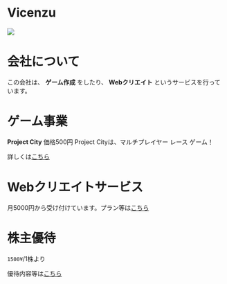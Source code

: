 # Vicenzu

![](https://raw.githubusercontent.com/Vicenzun/Vicenzun/refs/heads/main/bisenzu_2.png )

# 会社について
この会社は、 **ゲーム作成** をしたり、 **Webクリエイト** というサービスを行っています。

# ゲーム事業
**Project City** 価格500円
Project Cityは、マルチプレイヤー レース ゲーム！

詳しくは[こちら](https://vicenzun.github.io/Vicenzu/game )

# Webクリエイトサービス
月5000円から受け付けています。プラン等は[こちら](https://vicenzun.github.io/Vicenzu/web )

# 株主優待
`1500¥`/1株より

優待内容等は[こちら](https://vicenzun.github.io/Vicenzu/kabu )
